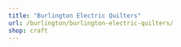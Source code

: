 ```yaml
---
title: "Burlington Electric Quilters"
url: /burlington/burlington-electric-quilters/
shop: craft
---
```

